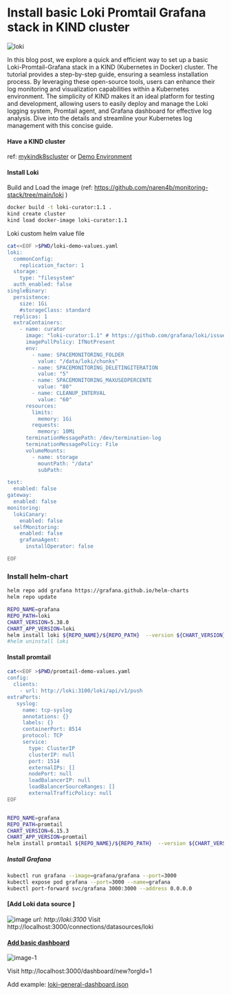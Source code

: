 # Install basic Loki Promtail Grafana stack in KIND cluster

![loki](https://github.com/naren4b/nks/assets/3488520/fa0674db-f45c-43da-98a1-2ca77c24d345)

In this blog post, we explore a quick and efficient way to set up a basic Loki-Promtail-Grafana stack in a KIND (Kubernetes in Docker) cluster. The tutorial provides a step-by-step guide, ensuring a seamless installation process. By leveraging these open-source tools, users can enhance their log monitoring and visualization capabilities within a Kubernetes environment. The simplicity of KIND makes it an ideal platform for testing and development, allowing users to easily deploy and manage the Loki logging system, Promtail agent, and Grafana dashboard for effective log analysis. Dive into the details and streamline your Kubernetes log management with this concise guide.

#### Have a KIND cluster

ref: [mykindk8scluster](https://naren4b.github.io/nks/mykindk8scluster.html) or [Demo Environment](https://killercoda.com/killer-shell-ckad/scenario/playground)

#### Install Loki

Build and Load the image (ref: https://github.com/naren4b/monitoring-stack/tree/main/loki )

```bash
docker build -t loki-curator:1.1 .
kind create cluster
kind load docker-image loki-curator:1.1

```

Loki custom helm value file

```bash
cat<<EOF >$PWD/loki-demo-values.yaml
loki:
  commonConfig:
    replication_factor: 1
  storage:
    type: "filesystem"
  auth_enabled: false
singleBinary:
  persistence:
    size: 1Gi
    #storageClass: standard
  replicas: 1
  extraContainers:
    - name: curator
      image: "loki-curator:1.1" # https://github.com/grafana/loki/issues/2314#issuecomment-1028637269
      imagePullPolicy: IfNotPresent
      env:
        - name: SPACEMONITORING_FOLDER
          value: "/data/loki/chunks"
        - name: SPACEMONITORING_DELETINGITERATION
          value: "5"
        - name: SPACEMONITORING_MAXUSEDPERCENTE
          value: "80"
        - name: CLEANUP_INTERVAL
          value: "60"
      resources:
        limits:
          memory: 1Gi
        requests:
          memory: 10Mi
      terminationMessagePath: /dev/termination-log
      terminationMessagePolicy: File
      volumeMounts:
        - name: storage
          mountPath: "/data"
          subPath:

test:
  enabled: false
gateway:
  enabled: false
monitoring:
  lokiCanary:
    enabled: false
  selfMonitoring:
    enabled: false
    grafanaAgent:
      installOperator: false

EOF
```

### Install helm-chart

```bash
helm repo add grafana https://grafana.github.io/helm-charts
helm repo update

REPO_NAME=grafana
REPO_PATH=loki
CHART_VERSION=5.38.0
CHART_APP_VERSION=loki
helm install loki ${REPO_NAME}/${REPO_PATH}  --version ${CHART_VERSION} -f $PWD/loki-demo-values.yaml
#helm uninstall loki
```

#### Install promtail

```bash
cat<<EOF >$PWD/promtail-demo-values.yaml
config:
  clients:
    - url: http://loki:3100/loki/api/v1/push
extraPorts:
   syslog:
     name: tcp-syslog
     annotations: {}
     labels: {}
     containerPort: 8514
     protocol: TCP
     service:
       type: ClusterIP
       clusterIP: null
       port: 1514
       externalIPs: []
       nodePort: null
       loadBalancerIP: null
       loadBalancerSourceRanges: []
       externalTrafficPolicy: null
EOF

```

```bash

REPO_NAME=grafana
REPO_PATH=promtail
CHART_VERSION=6.15.3
CHART_APP_VERSION=promtail
helm install promtail ${REPO_NAME}/${REPO_PATH}  --version ${CHART_VERSION} -f $PWD/promtail-demo-values.yaml

```

##### Install Grafana

```bash
kubectl run grafana --image=grafana/grafana --port=3000
kubectl expose pod grafana --port=3000 --name=grafana
kubectl port-forward svc/grafana 3000:3000 --address 0.0.0.0

```

#### [Add Loki data source ]

![image](https://github.com/naren4b/nks/assets/3488520/d1c20e4e-586d-4365-bbfb-c050fb7d9c5d)
_url: http://loki:3100_
Visit http://localhost:3000/connections/datasources/loki

#### [Add basic dashboard](https://github.com/naren4b/nks/blob/main/apps/loki/loki-general-dashboard.json)

![image-1](https://github.com/naren4b/nks/assets/3488520/818cff38-598f-4e3b-b8da-4f1ecc254b63)

Visit http://localhost:3000/dashboard/new?orgId=1

Add example: [loki-general-dashboard.json](../apps/loki/loki-general-dashboard.json)
